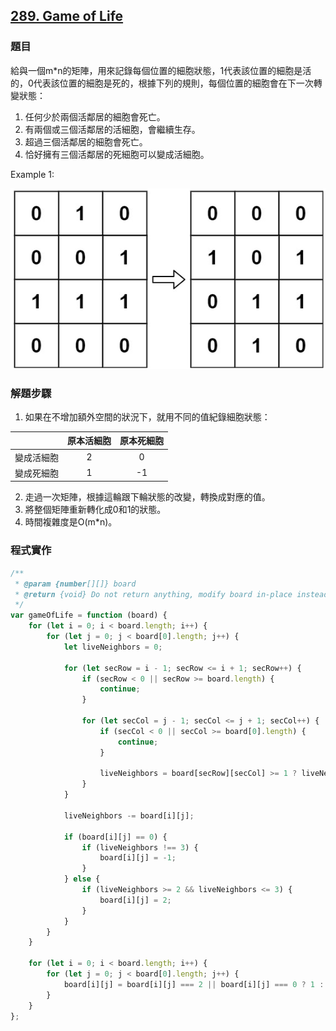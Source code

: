 ## [289. Game of Life](https://leetcode.com/problems/game-of-life/description/?envType=study-plan-v2&envId=top-interview-150 "Title")

### 題目
給與一個m*n的矩陣，用來記錄每個位置的細胞狀態，1代表該位置的細胞是活的，0代表該位置的細胞是死的，根據下列的規則，每個位置的細胞會在下一次轉變狀態：  
1. 任何少於兩個活鄰居的細胞會死亡。
2. 有兩個或三個活鄰居的活細胞，會繼續生存。
3. 超過三個活鄰居的細胞會死亡。
4. 恰好擁有三個活鄰居的死細胞可以變成活細胞。


Example 1:  

<img src='../pictures/289.png'>  


### 解題步驟
1. 如果在不增加額外空間的狀況下，就用不同的值紀錄細胞狀態：  

|           | 原本活細胞 | 原本死細胞 |  
| :-:       | :-:       |:-:        |  
| 變成活細胞 | 2         |  0        |
| 變成死細胞 | 1         |  -1       |
2. 走過一次矩陣，根據這輪跟下輪狀態的改變，轉換成對應的值。
3. 將整個矩陣重新轉化成0和1的狀態。
4. 時間複雜度是O(m*n)。


### 程式實作

```javascript
/**
 * @param {number[][]} board
 * @return {void} Do not return anything, modify board in-place instead.
 */
var gameOfLife = function (board) {
    for (let i = 0; i < board.length; i++) {
        for (let j = 0; j < board[0].length; j++) {
            let liveNeighbors = 0;

            for (let secRow = i - 1; secRow <= i + 1; secRow++) {
                if (secRow < 0 || secRow >= board.length) {
                    continue;
                }

                for (let secCol = j - 1; secCol <= j + 1; secCol++) {
                    if (secCol < 0 || secCol >= board[0].length) {
                        continue;
                    }

                    liveNeighbors = board[secRow][secCol] >= 1 ? liveNeighbors + 1 : liveNeighbors;
                }
            }

            liveNeighbors -= board[i][j];

            if (board[i][j] == 0) {
                if (liveNeighbors !== 3) {
                    board[i][j] = -1;
                }
            } else {
                if (liveNeighbors >= 2 && liveNeighbors <= 3) {
                    board[i][j] = 2;
                }
            }
        }
    }

    for (let i = 0; i < board.length; i++) {
        for (let j = 0; j < board[0].length; j++) {
            board[i][j] = board[i][j] === 2 || board[i][j] === 0 ? 1 : 0;
        }
    }
};
```  
